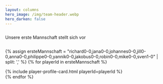 ```yaml
---
layout: columns
hero_image: /img/team-header.webp
hero_darken: false
---
```


<div class="column is-12" style="flex: none; width: 100%">
    <p class="title is-3 has-text-centered">Unsere erste Mannschaft stellt sich vor</p>
</div>

{% assign ersteMannschaft = "richard0-0,jana0-0,johannes0-0,jill0-0,anna0-0,philippe0-0,yannik0-0,jakobus0-0,robin0-0,mike0-0,sven1-0" | split: ',' %}
{% for playerId in ersteMannschaft %}
  <div class="column is-2-widescreen is-3-desktop is-4-tablet is-6-mobile">
    {% include player-profile-card.html playerId=playerId %}
  </div>
{% endfor %}
